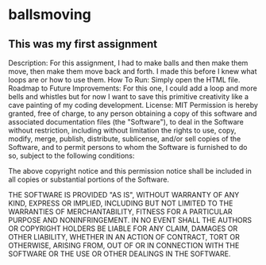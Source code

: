 # ballsmoving
## This was my first assignment
Description: For this assignment, I had to make balls and then make them move, then make them move back and forth. I made this before I knew what loops are or how to use them. 
How To Run: Simply open the HTML file.
Roadmap to Future Improvements: For this one, I could add a loop and more bells and whistles but for now I want to save this primitive creativity like a cave painting of my coding development.
License: MIT
Permission is hereby granted, free of charge, to any person obtaining a copy of this software and associated documentation files (the "Software"), to deal in the Software without restriction, including without limitation the rights to use, copy, modify, merge, publish, distribute, sublicense, and/or sell copies of the Software, and to permit persons to whom the Software is furnished to do so, subject to the following conditions:

The above copyright notice and this permission notice shall be included in all copies or substantial portions of the Software.

THE SOFTWARE IS PROVIDED "AS IS", WITHOUT WARRANTY OF ANY KIND, EXPRESS OR IMPLIED, INCLUDING BUT NOT LIMITED TO THE WARRANTIES OF MERCHANTABILITY, FITNESS FOR A PARTICULAR PURPOSE AND NONINFRINGEMENT. IN NO EVENT SHALL THE AUTHORS OR COPYRIGHT HOLDERS BE LIABLE FOR ANY CLAIM, DAMAGES OR OTHER LIABILITY, WHETHER IN AN ACTION OF CONTRACT, TORT OR OTHERWISE, ARISING FROM, OUT OF OR IN CONNECTION WITH THE SOFTWARE OR THE USE OR OTHER DEALINGS IN THE SOFTWARE.

